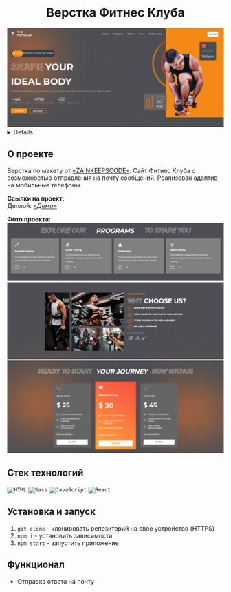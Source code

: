 <h1 align="center">Верстка Фитнес Клуба</h1>

<div align="center">
    <img width="575" alt="Фото проекта" src="./public/git-img/app.png">
</div>

<a name="summary">
  <details>
    <summary>Оглавление</summary>
    <ol>
      <li><a href="#project-description">Описание проекта</a></li>
      <li><a href="#technologies">Стек технологий</a></li>
      <li><a href="#installation">Установка и запуск приложения в локальном репозитории</a></li>
      <li><a href="#functionality">Функционал</a></li>
    </ol>
  </details>
</a>

<a name="project-description"><h2>О проекте</h2></a>
Верстка по макету от <a href="https://www.youtube.com/@ZAINKEEPSCODE">&laquo;ZAINKEEPSCODE&raquo;</a>. Сайт Фитнес Клуба с возможностью отправления на почту сообщений. Реализован адаптив на мобильные телефоны.

<b>Ссылки на проект:</b>
<br>
Деплой: <i><a href="https://regina-alt.github.io/fitness-club/">&laquo;Демо&raquo;</a></i>
<br>


<b>Фото проекта:</b>
<br>
<img width="575" alt="Фото проекта" src="./public/git-img/programs.png">
<img width="575" alt="Фото проекта" src="./public/git-img/reasons.png">
<img width="575" alt="Фото проекта" src="./public/git-img/plans.png">


<a name="technologies"><h2>Стек технологий</h2></a>
<div align="left">
	<code><img width="50" src="https://user-images.githubusercontent.com/25181517/192158954-f88b5814-d510-4564-b285-dff7d6400dad.png" alt="HTML" title="HTML"/></code>
	<code><img width="50" src="https://user-images.githubusercontent.com/25181517/192158956-48192682-23d5-4bfc-9dfb-6511ade346bc.png" alt="Sass" title="Sass"/></code>
	<code><img width="50" src="https://user-images.githubusercontent.com/25181517/117447155-6a868a00-af3d-11eb-9cfe-245df15c9f3f.png" alt="JavaScript" title="JavaScript"/></code>
	<code><img width="50" src="https://user-images.githubusercontent.com/25181517/183897015-94a058a6-b86e-4e42-a37f-bf92061753e5.png" alt="React" title="React"/></code>
</div>


<a name="installation"><h2>Установка и запуск</h2></a>
1. `git clone` - клонировать репозиторий на свое устройство (HTTPS)
2. `npm i` - установить зависимости
3. `npm start` - запустить приложение



<a name="functionality"><h2>Функционал</h2></a>
- Отправка ответа на почту

